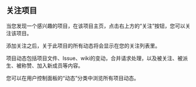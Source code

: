 ## 关注项目

当您发现一个感兴趣的项目，在该项目主页，点击右上方的“关注”按钮，您可以关注该项目。

添加关注之后，关于此项目的所有动态将会显示在您的关注列表里。

项目动态包括项目文件、Issue、wiki的变动，合并请求处理，以及被关注、被派生、被称赞、加入新成员等内容。

您可以在用户控制面板的“动态”分类中浏览所有项目动态。

